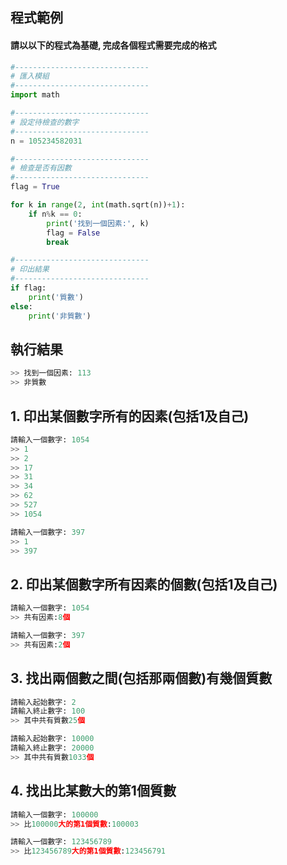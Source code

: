 
## 程式範例

#### 請以以下的程式為基礎, 完成各個程式需要完成的格式
``` python
#------------------------------
# 匯入模組
#------------------------------
import math

#------------------------------
# 設定待檢查的數字
#------------------------------
n = 105234582031

#------------------------------
# 檢查是否有因數
#------------------------------
flag = True

for k in range(2, int(math.sqrt(n))+1):
    if n%k == 0:
        print('找到一個因素:', k)
        flag = False
        break

#------------------------------
# 印出結果
#------------------------------
if flag:
    print('質數')
else:
    print('非質數') 
```

## 執行結果
``` python
>> 找到一個因素: 113
>> 非質數
```


## 1. 印出某個數字所有的因素(包括1及自己)

``` python
請輸入一個數字: 1054
>> 1
>> 2
>> 17
>> 31
>> 34
>> 62
>> 527
>> 1054

請輸入一個數字: 397
>> 1
>> 397
```


## 2. 印出某個數字所有因素的個數(包括1及自己)

``` python
請輸入一個數字: 1054
>> 共有因素:8個

請輸入一個數字: 397
>> 共有因素:2個
```

## 3. 找出兩個數之間(包括那兩個數)有幾個質數

``` python
請輸入起始數字: 2
請輸入終止數字: 100
>> 其中共有質數25個

請輸入起始數字: 10000
請輸入終止數字: 20000
>> 其中共有質數1033個
```


## 4. 找出比某數大的第1個質數

``` python
請輸入一個數字: 100000
>> 比100000大的第1個質數:100003

請輸入一個數字: 123456789
>> 比123456789大的第1個質數:123456791
```
